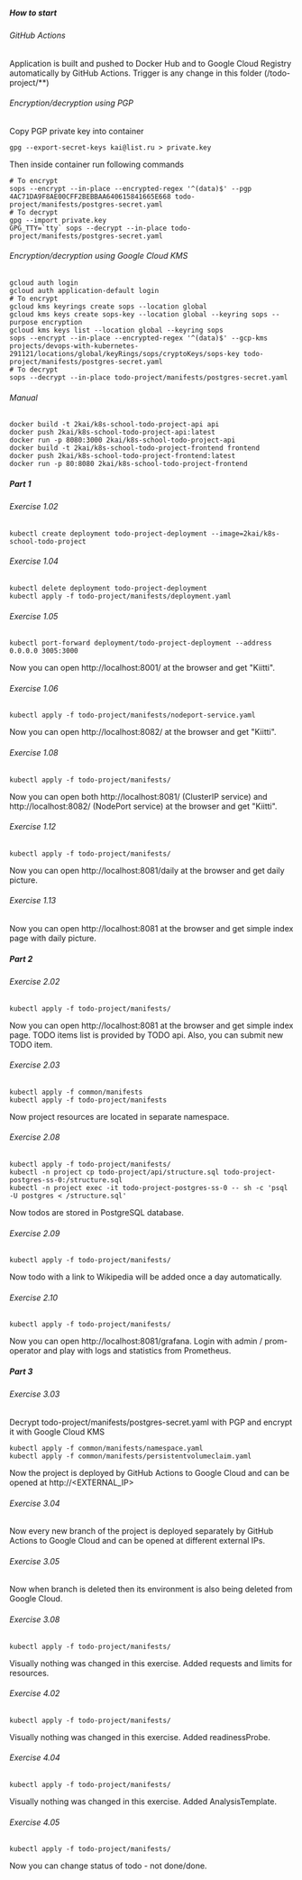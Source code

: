 ##### How to start

###### GitHub Actions

Application is built and pushed to Docker Hub and to Google Cloud Registry automatically by GitHub Actions. Trigger is
any change in this folder (/todo-project/**)

###### Encryption/decryption using PGP

Copy PGP private key into container

```shell
gpg --export-secret-keys kai@list.ru > private.key
```

Then inside container run following commands

```shell
# To encrypt
sops --encrypt --in-place --encrypted-regex '^(data)$' --pgp 4AC71DA9F8AE00CFF2BEBBAA640615841665E668 todo-project/manifests/postgres-secret.yaml
# To decrypt
gpg --import private.key
GPG_TTY=`tty` sops --decrypt --in-place todo-project/manifests/postgres-secret.yaml
```

###### Encryption/decryption using Google Cloud KMS

```shell
gcloud auth login
gcloud auth application-default login
# To encrypt
gcloud kms keyrings create sops --location global
gcloud kms keys create sops-key --location global --keyring sops --purpose encryption
gcloud kms keys list --location global --keyring sops
sops --encrypt --in-place --encrypted-regex '^(data)$' --gcp-kms projects/devops-with-kubernetes-291121/locations/global/keyRings/sops/cryptoKeys/sops-key todo-project/manifests/postgres-secret.yaml
# To decrypt
sops --decrypt --in-place todo-project/manifests/postgres-secret.yaml
```

###### Manual

```shell
docker build -t 2kai/k8s-school-todo-project-api api
docker push 2kai/k8s-school-todo-project-api:latest
docker run -p 8080:3000 2kai/k8s-school-todo-project-api
docker build -t 2kai/k8s-school-todo-project-frontend frontend
docker push 2kai/k8s-school-todo-project-frontend:latest
docker run -p 80:8080 2kai/k8s-school-todo-project-frontend
```

##### Part 1

###### Exercise 1.02

```shell
kubectl create deployment todo-project-deployment --image=2kai/k8s-school-todo-project
```

###### Exercise 1.04

```shell
kubectl delete deployment todo-project-deployment
kubectl apply -f todo-project/manifests/deployment.yaml
```

###### Exercise 1.05

```shell
kubectl port-forward deployment/todo-project-deployment --address 0.0.0.0 3005:3000
```

Now you can open http://localhost:8001/ at the browser and get "Kiitti".

###### Exercise 1.06

```shell
kubectl apply -f todo-project/manifests/nodeport-service.yaml
```

Now you can open http://localhost:8082/ at the browser and get "Kiitti".

###### Exercise 1.08

```shell
kubectl apply -f todo-project/manifests/
```

Now you can open both http://localhost:8081/ (ClusterIP service) and http://localhost:8082/ (NodePort service) at the
browser and get "Kiitti".

###### Exercise 1.12

```shell
kubectl apply -f todo-project/manifests/
```

Now you can open http://localhost:8081/daily at the browser and get daily picture.

###### Exercise 1.13

Now you can open http://localhost:8081 at the browser and get simple index page with daily picture.

##### Part 2

###### Exercise 2.02

```shell
kubectl apply -f todo-project/manifests/
```

Now you can open http://localhost:8081 at the browser and get simple index page. TODO items list is provided by TODO
api. Also, you can submit new TODO item.

###### Exercise 2.03

```shell
kubectl apply -f common/manifests
kubectl apply -f todo-project/manifests
```

Now project resources are located in separate namespace.

###### Exercise 2.08

```shell
kubectl apply -f todo-project/manifests/
kubectl -n project cp todo-project/api/structure.sql todo-project-postgres-ss-0:/structure.sql
kubectl -n project exec -it todo-project-postgres-ss-0 -- sh -c 'psql -U postgres < /structure.sql'
```

Now todos are stored in PostgreSQL database.

###### Exercise 2.09

```shell
kubectl apply -f todo-project/manifests/
```

Now todo with a link to Wikipedia will be added once a day automatically.

###### Exercise 2.10

```shell
kubectl apply -f todo-project/manifests/
```

Now you can open http://localhost:8081/grafana. Login with admin / prom-operator and play with logs and statistics from
Prometheus.

##### Part 3

###### Exercise 3.03

Decrypt todo-project/manifests/postgres-secret.yaml with PGP and encrypt it with Google Cloud KMS

```shell
kubectl apply -f common/manifests/namespace.yaml
kubectl apply -f common/manifests/persistentvolumeclaim.yaml
```

Now the project is deployed by GitHub Actions to Google Cloud and can be opened at http://<EXTERNAL_IP>

###### Exercise 3.04

Now every new branch of the project is deployed separately by GitHub Actions to Google Cloud and can be opened at
different external IPs.

###### Exercise 3.05

Now when branch is deleted then its environment is also being deleted from Google Cloud.

###### Exercise 3.08

```shell
kubectl apply -f todo-project/manifests/
```

Visually nothing was changed in this exercise. Added requests and limits for resources.

###### Exercise 4.02

```shell
kubectl apply -f todo-project/manifests/
```

Visually nothing was changed in this exercise. Added readinessProbe.

###### Exercise 4.04

```shell
kubectl apply -f todo-project/manifests/
```

Visually nothing was changed in this exercise. Added AnalysisTemplate.

###### Exercise 4.05

```shell
kubectl apply -f todo-project/manifests/
```

Now you can change status of todo - not done/done.
